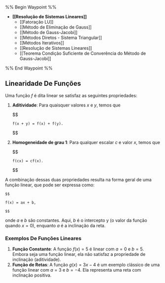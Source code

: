 %% Begin Waypoint %%
- **[[Resolução de Sistemas Lineares]]**
	- [[Fatoração LU]]
	- [[Método de Eliminação de Gauss]]
	- [[Método de Gauss-Jacobi]]
	- [[Métodos Diretos - Sistema Triangular]]
	- [[Métodos Iterativos]]
	- [[Resolução de Sistemas Lineares]]
	- [[Teorema Condição Suficiente de Converência do Método de Gauss-Jacobi]]

%% End Waypoint %%

## Linearidade De Funções

Uma função $f$ é dita linear se satisfaz as seguintes propriedades:

1. **Aditividade**: Para quaisquer valores $x$ e $y$, temos que

	$$
	
	   f(x + y) = f(x) + f(y).
	
	$$

2. **Homogeneidade de grau 1**: Para qualquer escalar $c$ e valor $x$, temos que

   $$
	
	   f(cx) = cf(x).
	
	$$

A combinação dessas duas propriedades resulta na forma geral de uma função linear, que pode ser expressa como:

	$$
	
	f(x) = ax + b,
	
	$$

onde $a$ e $b$ são constantes. Aqui, $b$ é o intercepto y (o valor da função quando $x=0$), enquanto $a$ é a inclinação da reta.

### Exemplos De Funções Lineares

1. **Função Constante**: A função $f(x) = 5$ é linear com $a = 0$ e $b = 5$. Embora seja uma função linear, ela não satisfaz a propriedade de inclinação (aditividade).
2. **Função de Retas**: A função $g(x) = 3x - 4$ é um exemplo clássico de uma função linear com $a = 3$ e $b = -4$. Ela representa uma reta com inclinação positiva.
